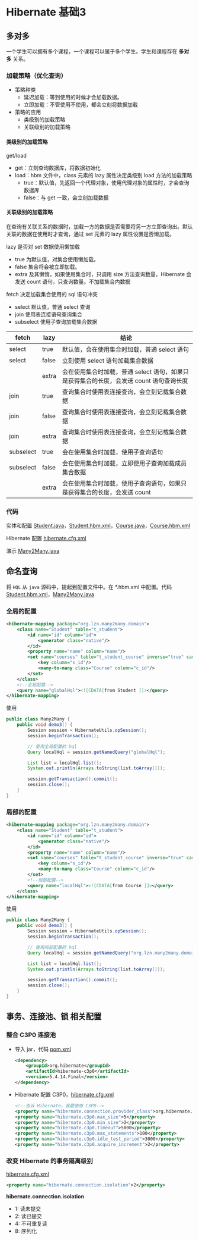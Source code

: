 # Hibernate 基础3

## 多对多

一个学生可以拥有多个课程，一个课程可以属于多个学生。学生和课程存在 **多对多** 关系。

### 加载策略（优化查询）

* 策略种类
  * 延迟加载：等到使用的时候才会加载数据。
  * 立即加载：不管使用不使用，都会立刻将数据加载
* 策略的应用
  * 类级别的加载策略
  * 关联级别的加载策略

#### 类级别的加载策略

get/load

*  get：立刻查询数据库，将数据初始化
*  load：hbm 文件中，class 元素的 lazy 属性决定类级别 load 方法的加载策略
   *  true：默认值，先返回一个代理对象，使用代理对象的属性时，才会查询数据库
   *  false：与 get 一致，会立刻加载数据

#### 关联级别的加载策略

在查询有关联关系的数据时，加载一方的数据是否需要将另一方立即查询出。默认关联的数据在使用时才查询，通过 set 元素的 lazy 属性设置是否懒加载。

lazy 是否对 set 数据使用懒加载

* true 为默认值，对集合使用懒加载。
* false 集合将会被立即加载。
* extra 及其懒惰，如果使用集合时，只调用 size 方法查询数量，Hibernate 会发送 count 语句，只查询数量。不加载集合内数据

fetch 决定加载集合使用的 sql 语句冲突

* select 默认值，普通 select 查询
* join 使用表连接语句查询集合
* subselect 使用子查询加载集合数据

| fetch     | lazy  | 结论                                                         |
| --------- | ----- | ------------------------------------------------------------ |
| select    | true  | 默认值，会在使用集合时加载，普通 select 语句                 |
| select    | false | 立刻使用 select 语句加载集合数据                             |
|           | extra | 会在使用集合时加载，普通 select 语句，如果只是获得集合的长度，会发送 count 语句查询长度 |
| join      | true  | 查询集合时使用表连接查询，会立刻记载集合数据                 |
| join      | false | 查询集合时使用表连接查询，会立刻记载集合数据                 |
| join      | extra | 查询集合时使用表连接查询，会立刻记载集合数据                 |
| subselect | true  | 会在使用集合时加载，使用子查询语句                           |
| subselect | false | 会在使用集合时加载，立即使用子查询加载成员集合数据           |
|           | extra | 会在使用集合时加载，使用子查询语句，如果只是获得集合的长度，会发送 count |



### 代码

实体和配置 [Student.java](src/main/java/org/lzn/many2many/domain/Student.java)，[Student.hbm.xml](src/main/resources/org/lzn/many2many/domain/Student.hbm.xml)，[Course.java](src/main/java/org/lzn/many2many/domain/Course.java)，[Course.hbm.xml](src/main/resources/org/lzn/many2many/domain/Course.hbm.xml)

Hibernate 配置 [hibernate.cfg.xml](src/main/resources/hibernate.cfg.xml)

演示 [Many2Many.java](src/main/java/org/lzn/many2many/Many2Many.java)

## 命名查询

将 `HQL` 从 `java` 源码中，提起到配置文件中。在 *.hbm.xml 中配置。代码 [Student.hbm.xml](src/main/resources/org/lzn/many2many/domain/Student.hbm.xml)，[Many2Many.java](src/main/java/org/lzn/many2many/Many2Many.java)

### 全局的配置

```xml
<hibernate-mapping package="org.lzn.many2many.domain">
    <class name="Student" table="t_student">
        <id name="id" column="id">
            <generator class="native"/>
        </id>
        <property name="name" column="name"/>
        <set name="courses" table="t_student_course" inverse="true" cascade="save-update" fetch="select" lazy="false">
            <key column="s_id"/>
            <many-to-many class="Course" column="c_id"/>
        </set>
    </class>
    <!--全局配置-->
    <query name="globalHql"><![CDATA[from Student ]]></query>
</hibernate-mapping>
```

使用

```java
public class Many2Many {
    public void demo3() {
        Session session = HibernateUtils.opSession();
        session.beginTransaction();

        // 使用全局配置的 hql
        Query localHql = session.getNamedQuery("globalHql");

        List list = localHql.list();
        System.out.println(Arrays.toString(list.toArray()));

        session.getTransaction().commit();
        session.close();
    }
}
```

### 局部的配置

```xml
<hibernate-mapping package="org.lzn.many2many.domain">
    <class name="Student" table="t_student">
        <id name="id" column="id">
            <generator class="native"/>
        </id>
        <property name="name" column="name"/>
        <set name="courses" table="t_student_course" inverse="true" cascade="save-update" fetch="select" lazy="false">
            <key column="s_id"/>
            <many-to-many class="Course" column="c_id"/>
        </set>
        <!--局部配置-->
        <query name="localHql"><![CDATA[from Course ]]></query>
    </class>
</hibernate-mapping>
```

使用

```java
public class Many2Many {
    public void demo3() {
        Session session = HibernateUtils.opSession();
        session.beginTransaction();

        // 使用局部配置的 hql
        Query localHql = session.getNamedQuery("org.lzn.many2many.domain.Student.localHql");

        List list = localHql.list();
        System.out.println(Arrays.toString(list.toArray()));

        session.getTransaction().commit();
        session.close();
    }
}
```

## 事务、连接池、锁 相关配置

### 整合 C3P0 连接池

* 导入 jar，代码 [pom.xml](pom.xml)

  ```xml
  <dependency>
      <groupId>org.hibernate</groupId>
      <artifactId>hibernate-c3p0</artifactId>
      <version>5.4.14.Final</version>
  </dependency>
  ```

* Hibernate 配置 C3P0，[hibernate.cfg.xml](src/main/resources/hibernate.cfg.xml)

  ```xml
  <!--告诉 Hibernate，我要使用 C3P0-->
  <property name="hibernate.connection.provider_class">org.hibernate.c3p0.internal.C3P0ConnectionProvider</property>
  <property name="hibernate.c3p0.max_size">5</property>
  <property name="hibernate.c3p0.min_size">2</property>
  <property name="hibernate.c3p0.timeout">5000</property>
  <property name="hibernate.c3p0.max_statements">100</property>
  <property name="hibernate.c3p0.idle_test_period">3000</property>
  <property name="hibernate.c3p0.acquire_increment">2</property>
  ```

### 改变 Hibernate 的事务隔离级别

[hibernate.cfg.xml](src/main/resources/hibernate.cfg.xml)

```xml
<property name="hibernate.connection.isolation">2</property>
```

**hibernate.connection.isolation**

* 1: 读未提交
* 2: 读已提交
* 4: 不可重复读
* 8: 序列化